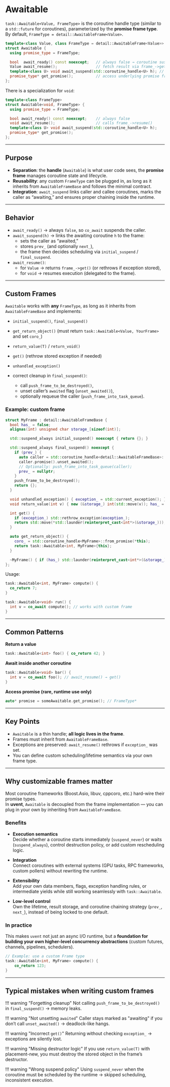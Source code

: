 # Awaitable

`task::Awaitable<Value, FrameType>` is the coroutine handle type (similar to a `std::future` for coroutines), parameterized by the **promise frame type**.  
By default, `FrameType = detail::AwaitableFrame<Value>`.

```cpp
template<class Value, class FrameType = detail::AwaitableFrame<Value>>
struct Awaitable {
  using promise_type = FrameType;

  bool  await_ready() const noexcept;   // always false → coroutine suspends
  Value await_resume();                 // fetch result via frame_->get()
  template<class U> void await_suspend(std::coroutine_handle<U> h); // link caller
  promise_type* get_promise();          // access underlying promise frame
};
```

There is a specialization for `void`:

```cpp
template<class FrameType>
struct Awaitable<void, FrameType> {
  using promise_type = FrameType;

  bool await_ready() const noexcept;    // always false
  void await_resume();                  // calls frame_->resume()
  template<class U> void await_suspend(std::coroutine_handle<U> h);
  promise_type* get_promise();
};
```

---

## Purpose

* **Separation**: the **handle** (`Awaitable`) is what user code sees, the **promise frame** manages coroutine state and lifecycle.
* **Reusability**: any custom `FrameType` can be plugged in, as long as it inherits from `AwaitableFrameBase` and follows the minimal contract.
* **Integration**: `await_suspend` links caller and callee coroutines, marks the caller as “awaiting,” and ensures proper chaining inside the runtime.

---

## Behavior

* `await_ready()` → always `false`, so `co_await` suspends the caller.
* `await_suspend(h)` → links the awaiting coroutine `h` to the frame:
    * sets the caller as “awaited,”
    * stores `prev_` (and optionally `next_`),
    * the frame then decides scheduling via `initial_suspend` / `final_suspend`.
* `await_resume()`:
    * for `Value` → returns `frame_->get()` (or rethrows if exception stored),
    * for `void` → resumes execution (delegated to the frame).

---

## Custom Frames

`Awaitable` works with **any** `FrameType`, as long as it inherits from `AwaitableFrameBase` and implements:

* `initial_suspend()`, `final_suspend()`
* `get_return_object()` (must return `task::Awaitable<Value, YourFrame>` and set `coro_`)
* `return_value(T)` / `return_void()`
* `get()` (rethrow stored exception if needed)
* `unhandled_exception()`
* correct cleanup in `final_suspend()`:

    * call `push_frame_to_be_destroyed()`,
    * unset caller’s `awaited` flag (`unset_awaited()`),
    * optionally requeue the caller (`push_frame_into_task_queue`).

### Example: custom frame

```cpp
struct MyFrame : detail::AwaitableFrameBase {
  bool has_ = false;
  alignas(int) unsigned char storage_[sizeof(int)];

  std::suspend_always initial_suspend() noexcept { return {}; }

  std::suspend_always final_suspend() noexcept {
    if (prev_) {
      auto caller = std::coroutine_handle<detail::AwaitableFrameBase>::from_address(prev_.address());
      caller.promise().unset_awaited();
      // Optionally: push_frame_into_task_queue(caller);
      prev_ = nullptr;
    }
    push_frame_to_be_destroyed();
    return {};
  }

  void unhandled_exception() { exception_ = std::current_exception(); }
  void return_value(int v) { new (&storage_) int(std::move(v)); has_ = true; }

  int get() {
    if (exception_) std::rethrow_exception(exception_);
    return std::move(*std::launder(reinterpret_cast<int*>(&storage_)));
  }

  auto get_return_object() {
    coro_ = std::coroutine_handle<MyFrame>::from_promise(*this);
    return task::Awaitable<int, MyFrame>{this};
  }

  ~MyFrame() { if (has_) std::launder(reinterpret_cast<int*>(&storage_))->~int(); }
};
```

Usage:

```cpp
task::Awaitable<int, MyFrame> compute() {
  co_return 7;
}

task::Awaitable<void> run() {
  int v = co_await compute(); // works with custom frame
}
```

---

## Common Patterns

**Return a value**

```cpp
task::Awaitable<int> foo() { co_return 42; }
```

**Await inside another coroutine**

```cpp
task::Awaitable<void> bar() {
  int v = co_await foo(); // await_resume() → get()
}
```

**Access promise (rare, runtime use only)**

```cpp
auto* promise = someAwaitable.get_promise(); // FrameType*
```

---

## Key Points

* `Awaitable` is a thin handle; **all logic lives in the frame**.
* Frames must inherit from `AwaitableFrameBase`.
* Exceptions are preserved: `await_resume()` rethrows if `exception_` was set.
* You can define custom scheduling/lifetime semantics via your own frame type.

---

## Why customizable frames matter

Most coroutine frameworks (Boost.Asio, libuv, cppcoro, etc.) hard-wire their promise types.  
In **uvent**, `Awaitable` is decoupled from the frame implementation — you can plug in your own by inheriting from `AwaitableFrameBase`.

### Benefits

- **Execution semantics**  
  Decide whether a coroutine starts immediately (`suspend_never`) or waits (`suspend_always`), control destruction policy, or add custom rescheduling logic.

- **Integration**  
  Connect coroutines with external systems (GPU tasks, RPC frameworks, custom pollers) without rewriting the runtime.

- **Extensibility**  
  Add your own data members, flags, exception handling rules, or intermediate yields while still working seamlessly with `task::Awaitable`.

- **Low-level control**  
  Own the lifetime, result storage, and coroutine chaining strategy (`prev_`, `next_`), instead of being locked to one default.

### In practice

This makes `uvent` not just an async I/O runtime, but a **foundation for building your own higher-level concurrency abstractions** (custom futures, channels, pipelines, schedulers).

```cpp
// Example: use a custom Frame type
task::Awaitable<int, MyFrame> compute() {
    co_return 123;
}
```

---

## Typical mistakes when writing custom frames

!!! warning "Forgetting cleanup"
Not calling `push_frame_to_be_destroyed()` in `final_suspend()` → memory leaks.

!!! warning "Not unsetting `awaited`"
Caller stays marked as "awaiting" if you don’t call `unset_awaited()` → deadlock-like hangs.

!!! warning "Incorrect `get()`"
Returning without checking `exception_` → exceptions are silently lost.

!!! warning "Missing destructor logic"
If you use `return_value(T)` with placement-new, you must destroy the stored object in the frame’s destructor.

!!! warning "Wrong suspend policy"
Using `suspend_never` when the coroutine must be scheduled by the runtime → skipped scheduling, inconsistent execution.